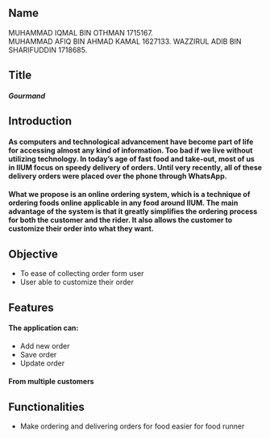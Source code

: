 ## Name
MUHAMMAD IQMAL BIN OTHMAN 1715167.<br>
MUHAMMAD AFIQ BIN AHMAD KAMAL 1627133.
WAZZIRUL ADIB BIN SHARIFUDDIN 1718685.

## Title
##### Gourmand

## Introduction
#### As computers and technological advancement have become part of life for accessing almost any kind of information. Too bad if we live without utilizing technology. In today’s age of fast food and take-out, most of us in IIUM focus on speedy delivery of orders. Until very recently, all of these delivery orders were placed over the phone through **WhatsApp**.

#### What we propose is an online ordering system, which is a technique of ordering foods online applicable in any food around IIUM. The main advantage of the system is that it greatly simplifies the ordering process for both the customer and the rider. It also allows the customer to customize their order into what they want.


## Objective
+ To ease of collecting order form user
+ User able to customize their order


## Features
#### The application can:
+ Add new order
+ Save order
+ Update order
#### From multiple customers


## Functionalities
+ Make ordering and delivering orders for food easier for food runner
